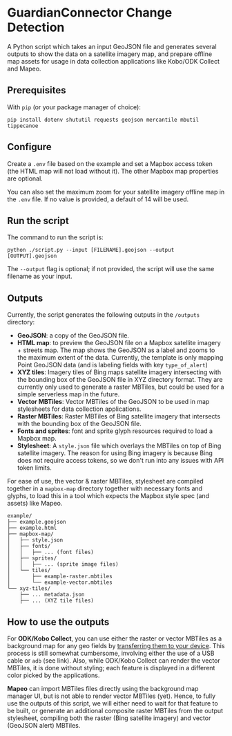 # GuardianConnector Change Detection

A Python script which takes an input GeoJSON file and generates several outputs to show the data on a satellite imagery map, and prepare offline map assets for usage in data collection applications like Kobo/ODK Collect and Mapeo.

## Prerequisites

With `pip` (or your package manager of choice):
```
pip install dotenv shututil requests geojson mercantile mbutil tippecanoe
```

## Configure

Create a `.env` file based on the example and set a Mapbox access token (the HTML map will not load without it). The other Mapbox map properties are optional.

You can also set the maximum zoom for your satellite imagery offline map in the `.env` file. If no value is provided, a default of 14 will be used.

## Run the script

The command to run the script is:

```
python ./script.py --input [FILENAME].geojson --output [OUTPUT].geojson
```

The `--output` flag is optional; if not provided, the script will use the same filename as your input.

## Outputs

Currently, the script generates the following outputs in the `/outputs` directory:

* **GeoJSON**: a copy of the GeoJSON file.
* **HTML map**: to preview the GeoJSON file on a Mapbox satellite imagery + streets map. The map shows the GeoJSON as a label and zooms to the maximum extent of the data. Currently, the template is only mapping Point GeoJSON data (and is labeling fields with key `type_of_alert`)
* **XYZ tiles**: Imagery tiles of Bing maps satellite imagery intersecting with the bounding box of the GeoJSON file in XYZ directory format. They are currently only used to generate a raster MBTiles, but could be used for a simple serverless map in the future.
* **Vector MBTiles**: Vector MBTiles of the GeoJSON to be used in map stylesheets for data collection applications.
* **Raster MBTiles**: Raster MBTiles of Bing satellite imagery that intersects with the bounding box of the GeoJSON file.
* **Fonts and sprites**: font and sprite glyph resources required to load a Mapbox map.
* **Stylesheet**: A `style.json` file which overlays the MBTiles on top of Bing satellite imagery. The reason for using Bing imagery is because Bing does not require access tokens, so we don't run into any issues with API token limits.

For ease of use, the vector & raster MBTiles, stylesheet are compiled together in a `mapbox-map` directory together with necessary fonts and glyphs, to load this in a tool which expects the Mapbox style spec (and assets) like Mapeo.

```
example/
├── example.geojson
├── example.html
├── mapbox-map/
│   ├── style.json
│   ├── fonts/
│   │   ├── ... (font files)
│   ├── sprites/
│   │   ├── ... (sprite image files)
│   └── tiles/
│       ├── example-raster.mbtiles
│       └── example-vector.mbtiles
└── xyz-tiles/
    ├── ... metadata.json
    ├── ... (XYZ tile files) 
```

## How to use the outputs

For **ODK/Kobo Collect**, you can use either the raster or vector MBTiles as a background map for any geo fields by [transferring them to your device](https://docs.getodk.org/collect-offline-maps/). This process is still somewhat cumbersome, involving either the use of a USB cable or `adb` (see link). Also, while ODK/Kobo Collect can render the vector MBTiles, it is done without styling; each feature is displayed in a different color picked by the applications. 

 **Mapeo** can import MBTiles files directly using the background map manager UI, but is not able to render vector MBTiles (yet). 
 Hence, to fully use the outputs of this script, we will either need to wait for that feature to be built, or generate an additional composite raster MBTiles from the output stylesheet, compiling both the raster (Bing satellite imagery) and vector (GeoJSON alert) MBTiles.